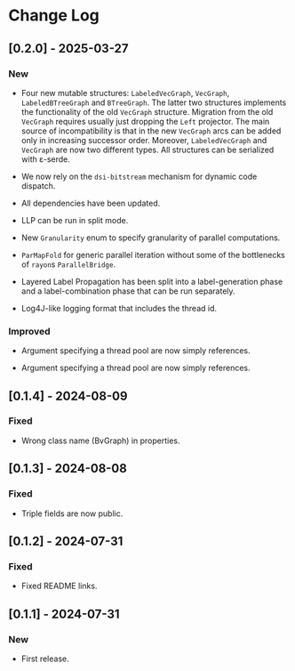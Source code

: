 # Change Log

## [0.2.0] - 2025-03-27

### New

* Four new mutable structures: `LabeledVecGraph`, `VecGraph`, `LabeledBTreeGraph`
  and `BTreeGraph`. The latter two structures implements the functionality of the
  old `VecGraph` structure. Migration from the old `VecGraph` requires usually
  just dropping the `Left` projector. The main source of incompatibility is that
  in the new `VecGraph` arcs can be added only in increasing successor order.
  Moreover, `LabeledVecGraph` and `VecGraph` are now two different types. All
  structures can be serialized with ε-serde.

* We now rely on the `dsi-bitstream` mechanism for dynamic code dispatch.

* All dependencies have been updated.

* LLP can be run in split mode.

* New `Granularity` enum to specify granularity of parallel computations.

* `ParMapFold` for generic parallel iteration without some of the
  bottlenecks of `rayon`s `ParallelBridge`.

* Layered Label Propagation has been split into a label-generation phase
  and a label-combination phase that can be run separately.

* Log4J-like logging format that includes the thread id.

### Improved

* Argument specifying a thread pool are now simply references.

* Argument specifying a thread pool are now simply references.

## [0.1.4] - 2024-08-09

### Fixed

* Wrong class name (BvGraph) in properties.

## [0.1.3] - 2024-08-08

### Fixed

* Triple fields are now public.

## [0.1.2] - 2024-07-31

### Fixed

* Fixed README links.

## [0.1.1] - 2024-07-31

### New

* First release.
